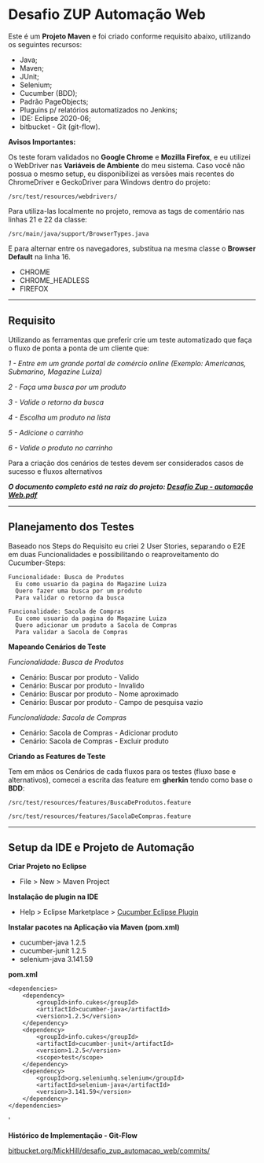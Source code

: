 Desafio ZUP Automação Web
=======================
Este é um **Projeto Maven** e foi criado conforme requisito abaixo, utilizando os seguintes recursos:

- Java;
- Maven;
- JUnit;
- Selenium;
- Cucumber (BDD);
- Padrão PageObjects;
- Pluguins p/ relatórios automatizados no Jenkins;
- IDE: Eclipse 2020-06;
- bitbucket - Git (git-flow).


**Avisos Importantes:**

Os teste foram validados no **Google Chrome** e **Mozilla Firefox**, e eu utilizei o WebDriver nas **Variáveis de Ambiente** do meu sistema. Caso você não possua o mesmo setup, eu disponibilizei as versões mais recentes do ChromeDriver e GeckoDriver para Windows dentro do projeto:
```
/src/test/resources/webdrivers/
```

Para utiliza-las localmente no projeto, remova as tags de comentário nas linhas 21 e 22 da classe:
```
/src/main/java/support/BrowserTypes.java
```

E para alternar entre os navegadores, substitua na mesma classe o **Browser Default** na linha 16.

- CHROME
- CHROME_HEADLESS
- FIREFOX
---



## Requisito

Utilizando as ferramentas que preferir crie um teste automatizado que faça o fluxo de ponta a ponta de um cliente que:

*1 - Entre em um grande portal de comércio online*
*(Exemplo: Americanas, Submarino, Magazine Luiza)*

*2 - Faça uma busca por um produto*

*3 - Valide o retorno da busca*

*4 - Escolha um produto na lista*

*5 - Adicione o carrinho*

*6 - Valide o produto no carrinho*


Para a criação dos cenários de testes devem ser considerados casos de sucesso e fluxos alternativos


***O documento completo está na raiz do projeto:
[Desafio Zup - automação Web.pdf](https://bitbucket.org/MickHill/desafio_zup_automacao_web/raw/ec74c8e1f20a18ea8a360198320085bced4ebf3a/Desafio%20Zup%20-%20automa%C3%A7%C3%A3o%20Web.pdf)***

---



## Planejamento dos Testes

Baseado nos Steps do Requisito eu criei 2 User Stories, separando o E2E em duas Funcionalidades e possibilitando o reaproveitamento do Cucumber-Steps:

~~~gherkin
Funcionalidade: Busca de Produtos
  Eu como usuario da pagina do Magazine Luiza
  Quero fazer uma busca por um produto
  Para validar o retorno da busca
~~~

~~~gherkin
Funcionalidade: Sacola de Compras
  Eu como usuario da pagina do Magazine Luiza
  Quero adicionar um produto a Sacola de Compras
  Para validar a Sacola de Compras
~~~


**Mapeando Cenários de Teste**

*Funcionalidade: Busca de Produtos*

- Cenário: Buscar por produto - Valido
- Cenário: Buscar por produto - Invalido
- Cenário: Buscar por produto - Nome aproximado
- Cenário: Buscar por produto - Campo de pesquisa vazio

*Funcionalidade: Sacola de Compras*

- Cenário: Sacola de Compras - Adicionar produto
- Cenário: Sacola de Compras - Excluir produto


**Criando as Features de Teste**

Tem em mãos os Cenários de cada fluxos para os testes (fluxo base e alternativos), comecei a escrita das feature em **gherkin** tendo como base o **BDD**:

```
/src/test/resources/features/BuscaDeProdutos.feature
```
```
/src/test/resources/features/SacolaDeCompras.feature
```

---



## Setup da IDE e Projeto de Automação

**Criar Projeto no Eclipse**

- File > New > Maven Project



**Instalação de plugin na IDE**

- Help > Eclipse Marketplace > [Cucumber Eclipse Plugin](http://marketplace.eclipse.org/content/cucumber-eclipse-plugin)



**Instalar pacotes na Aplicação via Maven (pom.xml)**

- cucumber-java 1.2.5
- cucumber-junit 1.2.5
- selenium-java 3.141.59

**pom.xml**
```
<dependencies>
	<dependency>
		<groupId>info.cukes</groupId>
		<artifactId>cucumber-java</artifactId>
		<version>1.2.5</version>
	</dependency>
	<dependency>
		<groupId>info.cukes</groupId>
		<artifactId>cucumber-junit</artifactId>
		<version>1.2.5</version>
		<scope>test</scope>
	</dependency>
	<dependency>
		<groupId>org.seleniumhq.selenium</groupId>
		<artifactId>selenium-java</artifactId>
		<version>3.141.59</version>
	</dependency>
</dependencies>
```

'

**Histórico de Implementação - Git-Flow**

[bitbucket.org/MickHill/desafio_zup_automacao_web/commits/](https://bitbucket.org/MickHill/desafio_zup_automacao_web/commits/)
